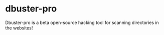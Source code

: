 # dbuster-pro
Dbuster-pro is a beta open-source hacking tool for scanning directories in the websites! 
